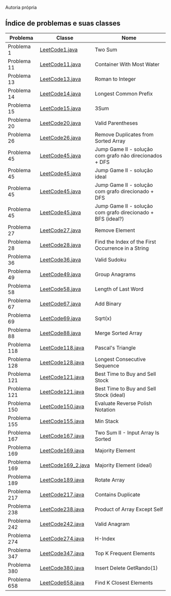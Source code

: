 Autoria própria

## Índice de problemas e suas classes

| Problema     | Classe                                       | Nome                                                        |
|--------------|----------------------------------------------|-------------------------------------------------------------|
| Problema 1   | [LeetCode1.java](src/LeetCode1.java)         | Two Sum                                                     |
| Problema 11  | [LeetCode11.java](src/LeetCode11.java)       | Container With Most Water                                   |
| Problema 13  | [LeetCode13.java](src/LeetCode13.java)       | Roman to Integer                                            |
| Problema 14  | [LeetCode14.java](src/LeetCode14.java)       | Longest Common Prefix                                       |
| Problema 15  | [LeetCode15.java](src/LeetCode15.java)       | 3Sum                                                        |
| Problema 20  | [LeetCode20.java](src/LeetCode20.java)       | Valid Parentheses                                           |
| Problema 26  | [LeetCode26.java](src/LeetCode26.java)       | Remove Duplicates from Sorted Array                         |
| Problema 45  | [LeetCode45.java](src/LeetCode45.java)       | Jump Game II - solução com grafo não direcionados + DFS     |
| Problema 45  | [LeetCode45.java](src/LeetCode45_2.java)     | Jump Game II - solução ideal                                |
| Problema 45  | [LeetCode45.java](src/LeetCode45_3.java)     | Jump Game II - solução com grafo direcionado + DFS          |
| Problema 45  | [LeetCode45.java](src/LeetCode45_4.java)     | Jump Game II - solução com grafo direcionado + BFS (ideal?) |
| Problema 27  | [LeetCode27.java](src/LeetCode27.java)       | Remove Element                                              |
| Problema 28  | [LeetCode28.java](src/LeetCode28.java)       | Find the Index of the First Occurrence in a String          |
| Problema 36  | [LeetCode36.java](src/LeetCode36.java)       | Valid Sudoku                                                |
| Problema 49  | [LeetCode49.java](src/LeetCode49.java)       | Group Anagrams                                              |
| Problema 58  | [LeetCode58.java](src/LeetCode58.java)       | Length of Last Word                                         |
| Problema 67  | [LeetCode67.java](src/LeetCode67.java)       | Add Binary                                                  |
| Problema 69  | [LeetCode69.java](src/LeetCode69.java)       | Sqrt(x)                                                     |
| Problema 88  | [LeetCode88.java](src/LeetCode88.java)       | Merge Sorted Array                                          |
| Problema 118 | [LeetCode118.java](src/LeetCode118.java)     | Pascal's Triangle                                           |
| Problema 128 | [LeetCode128.java](src/LeetCode128.java)     | Longest Consecutive Sequence                                |
| Problema 121 | [LeetCode121.java](src/LeetCode121.java)     | Best Time to Buy and Sell Stock                             |
| Problema 121 | [LeetCode121.java](src/LeetCode121_2.java)   | Best Time to Buy and Sell Stock (ideal)                     |
| Problema 150 | [LeetCode150.java](src/LeetCode150.java)     | Evaluate Reverse Polish Notation                            |
| Problema 155 | [LeetCode155.java](src/LeetCode155.java)     | Min Stack                                                   |
| Problema 167 | [LeetCode167.java](src/LeetCode167.java)     | Two Sum II - Input Array Is Sorted                          |
| Problema 169 | [LeetCode169.java](src/LeetCode169.java)     | Majority Element                                            |
| Problema 169 | [LeetCode169_2.java](src/LeetCode169_2.java) | Majority Element    (ideal)                                 |
| Problema 189 | [LeetCode189.java](src/LeetCode189.java)     | Rotate Array                                                |
| Problema 217 | [LeetCode217.java](src/LeetCode217.java)     | Contains Duplicate                                          |
| Problema 238 | [LeetCode238.java](src/LeetCode238.java)     | Product of Array Except Self                                |
| Problema 242 | [LeetCode242.java](src/LeetCode242.java)     | Valid Anagram                                               |
| Problema 274 | [LeetCode274.java](src/LeetCode274.java)     | H-Index                                                     |
| Problema 347 | [LeetCode347.java](src/LeetCode347.java)     | Top K Frequent Elements                                     |
| Problema 380 | [LeetCode380.java](src/LeetCode380.java)     | Insert Delete GetRando(1)                                   |
| Problema 658 | [LeetCode658.java](src/LeetCode658.java)     | Find K Closest Elements                                     |

